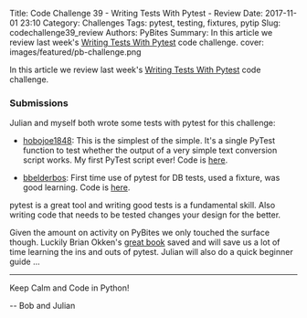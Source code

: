 Title: Code Challenge 39 - Writing Tests With Pytest - Review
Date: 2017-11-01 23:10
Category: Challenges
Tags: pytest, testing, fixtures, pytip
Slug: codechallenge39_review
Authors: PyBites
Summary: In this article we review last week's [Writing Tests With Pytest](http://pybit.es/codechallenge39.html) code challenge. 
cover: images/featured/pb-challenge.png

In this article we review last week's [Writing Tests With Pytest](http://pybit.es/codechallenge39.html) code challenge. 

### Submissions

Julian and myself both wrote some tests with pytest for this challenge:

* [hobojoe1848](https://github.com/hobojoe1848): This is the simplest of the simple. It's a single PyTest function to test whether the output of a very simple text conversion script works. My first PyTest script ever! Code is [here](https://github.com/pybites/challenges/tree/community/39/hobojoe1848).

* [bbelderbos](https://github.com/bbelderbos): First time use of pytest for DB tests, used a fixture, was good learning. Code is [here](https://github.com/pybites/challenges/tree/community/39/bbelderbos).

pytest is a great tool and writing good tests is a fundamental skill. Also writing code that needs to be tested changes your design for the better.

Given the amount on activity on PyBites we only touched the surface though. Luckily Brian Okken's [great book](https://pybit.es/pytest-book.html) saved and will save us a lot of time learning the ins and outs of pytest. Julian will also do a quick beginner guide ...

---

Keep Calm and Code in Python!

-- Bob and Julian
